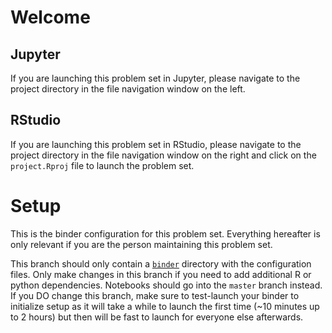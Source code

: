 # Welcome

## Jupyter

If you are launching this problem set in Jupyter, please navigate to the project directory in the file navigation window on the left.

## RStudio

If you are launching this problem set in RStudio, please navigate to the project directory in the file navigation window on the right and click on the `project.Rproj` file to launch the problem set.

# Setup

This is the binder configuration for this problem set. Everything hereafter is only relevant if you are the person maintaining this problem set.

This branch should only contain a [`binder`](binder/) directory with the configuration files. Only make changes in this branch if you need to add additional R or python dependencies. Notebooks should go into the `master` branch instead. If you DO change this branch, make sure to test-launch your binder to initialize setup as it will take a while to launch the first time (~10 minutes up to 2 hours) but then will be fast to launch for everyone else afterwards.
